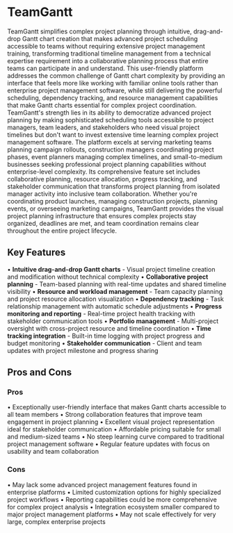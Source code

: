 # TeamGantt

TeamGantt simplifies complex project planning through intuitive, drag-and-drop Gantt chart creation that makes advanced project scheduling accessible to teams without requiring extensive project management training, transforming traditional timeline management from a technical expertise requirement into a collaborative planning process that entire teams can participate in and understand. This user-friendly platform addresses the common challenge of Gantt chart complexity by providing an interface that feels more like working with familiar online tools rather than enterprise project management software, while still delivering the powerful scheduling, dependency tracking, and resource management capabilities that make Gantt charts essential for complex project coordination. TeamGantt's strength lies in its ability to democratize advanced project planning by making sophisticated scheduling tools accessible to project managers, team leaders, and stakeholders who need visual project timelines but don't want to invest extensive time learning complex project management software. The platform excels at serving marketing teams planning campaign rollouts, construction managers coordinating project phases, event planners managing complex timelines, and small-to-medium businesses seeking professional project planning capabilities without enterprise-level complexity. Its comprehensive feature set includes collaborative planning, resource allocation, progress tracking, and stakeholder communication that transforms project planning from isolated manager activity into inclusive team collaboration. Whether you're coordinating product launches, managing construction projects, planning events, or overseeing marketing campaigns, TeamGantt provides the visual project planning infrastructure that ensures complex projects stay organized, deadlines are met, and team coordination remains clear throughout the entire project lifecycle.

## Key Features

• **Intuitive drag-and-drop Gantt charts** - Visual project timeline creation and modification without technical complexity
• **Collaborative project planning** - Team-based planning with real-time updates and shared timeline visibility
• **Resource and workload management** - Team capacity planning and project resource allocation visualization
• **Dependency tracking** - Task relationship management with automatic schedule adjustments
• **Progress monitoring and reporting** - Real-time project health tracking with stakeholder communication tools
• **Portfolio management** - Multi-project oversight with cross-project resource and timeline coordination
• **Time tracking integration** - Built-in time logging with project progress and budget monitoring
• **Stakeholder communication** - Client and team updates with project milestone and progress sharing

## Pros and Cons

### Pros
• Exceptionally user-friendly interface that makes Gantt charts accessible to all team members
• Strong collaboration features that improve team engagement in project planning
• Excellent visual project representation ideal for stakeholder communication
• Affordable pricing suitable for small and medium-sized teams
• No steep learning curve compared to traditional project management software
• Regular feature updates with focus on usability and team collaboration

### Cons
• May lack some advanced project management features found in enterprise platforms
• Limited customization options for highly specialized project workflows
• Reporting capabilities could be more comprehensive for complex project analysis
• Integration ecosystem smaller compared to major project management platforms
• May not scale effectively for very large, complex enterprise projects